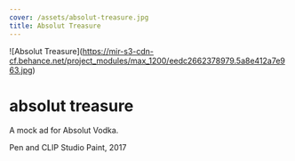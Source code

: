 ```yaml
---
cover: /assets/absolut-treasure.jpg
title: Absolut Treasure
---
```

!\[Absolut Treasure](https://mir-s3-cdn-cf.behance.net/project_modules/max_1200/eedc2662378979.5a8e412a7e963.jpg)

# absolut treasure

A mock ad for Absolut Vodka.

Pen and CLIP Studio Paint, 2017
